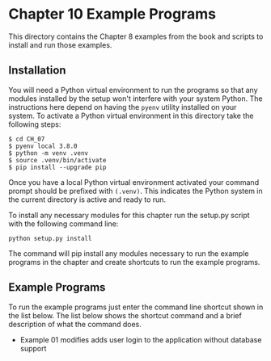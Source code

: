 # Chapter 10 Example Programs

This directory contains the Chapter 8 examples from the book and scripts to install and run those examples.

## Installation

You will need a Python virtual environment to run the programs so that any modules installed by the setup won't interfere with your system Python. The instructions here depend on having the `pyenv` utility installed on your system. To activate a Python virtual environment in this directory take the following steps:

```console
$ cd CH_07
$ pyenv local 3.8.0
$ python -m venv .venv
$ source .venv/bin/activate
$ pip install --upgrade pip
```

Once you have a local Python virtual environment activated your command prompt should be prefixed with `(.venv)`. This indicates the Python system in the current directory is active and ready to run.

To install any necessary modules for this chapter run the setup.py script with the following command line:

```console
python setup.py install
```

The command will pip install any modules necessary to run the example programs in the chapter and create shortcuts to run the example programs.

## Example Programs

To run the example programs just enter the command line shortcut shown in the list below. The list below shows the shortcut command and a brief description of what the command does.

* Example 01 modifies adds user login to the application without database support